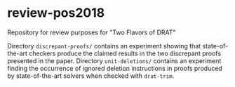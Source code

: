 # review-pos2018
Repository for review purposes for "Two Flavors of DRAT"

Directory `discrepant-proofs/` contains an experiment showing that state-of-the-art checkers produce the claimed results in the two discrepant proofs presented in the paper.
Directory `unit-deletions/` contains an experiment finding the occurrence of ignored deletion instructions in proofs produced by state-of-the-art solvers when checked with `drat-trim`.
